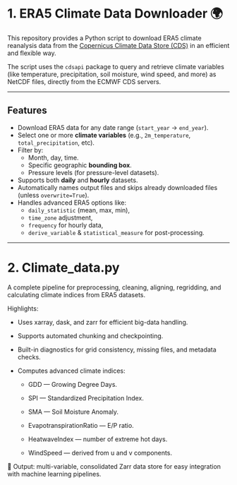 # 1. ERA5 Climate Data Downloader 🌍

This repository provides a Python script to download ERA5 climate reanalysis data from the [Copernicus Climate Data Store (CDS)](https://cds.climate.copernicus.eu/) in an efficient and flexible way.

The script uses the `cdsapi` package to query and retrieve climate variables (like temperature, precipitation, soil moisture, wind speed, and more) as NetCDF files, directly from the ECMWF CDS servers.

---

## Features

- Download ERA5 data for any date range (`start_year` → `end_year`).
- Select one or more **climate variables** (e.g., `2m_temperature`, `total_precipitation`, etc).
- Filter by:
  - Month, day, time.
  - Specific geographic **bounding box**.
  - Pressure levels (for pressure-level datasets).
- Supports both **daily** and **hourly** datasets.
- Automatically names output files and skips already downloaded files (unless `overwrite=True`).
- Handles advanced ERA5 options like:
  - `daily_statistic` (mean, max, min),
  - `time_zone` adjustment,
  - `frequency` for hourly data,
  - `derive_variable` & `statistical_measure` for post-processing.

---

# 2. Climate_data.py
A complete pipeline for preprocessing, cleaning, aligning, regridding, and calculating climate indices from ERA5 datasets.

Highlights:
- Uses xarray, dask, and zarr for efficient big-data handling.

- Supports automated chunking and checkpointing.

- Built-in diagnostics for grid consistency, missing files, and metadata checks.

- Computes advanced climate indices:

   - GDD — Growing Degree Days.

   - SPI — Standardized Precipitation Index.

   - SMA — Soil Moisture Anomaly.

   - EvapotranspirationRatio — E/P ratio.

   - HeatwaveIndex — number of extreme hot days.

   - WindSpeed — derived from u and v components.

💾 Output: multi-variable, consolidated Zarr data store for easy integration with machine learning pipelines.
